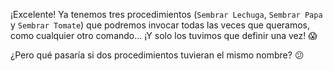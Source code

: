 ¡Excelente! Ya tenemos tres procedimientos (`Sembrar Lechuga`, `Sembrar Papa` y `Sembrar Tomate`) que podremos invocar todas las veces que queramos, como cualquier otro comando... ¡Y solo los tuvimos que definir una vez! :scream:

¿Pero qué pasaría si dos procedimientos tuvieran el mismo nombre? :confused:
